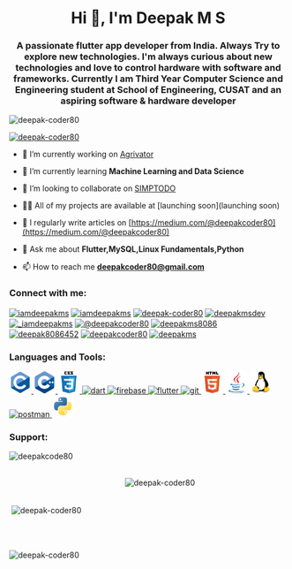 <h1 align="center">Hi 👋, I'm Deepak M S</h1>
<h3 align="center">A passionate flutter app developer from India. Always Try to explore new technologies. I'm always curious about new technologies and love to control hardware with software and frameworks. Currently I am Third Year Computer Science and Engineering student at School of Engineering, CUSAT and an aspiring software & hardware developer</h3>

<p align="left"> <img src="https://komarev.com/ghpvc/?username=deepak-coder80&label=Profile%20views&color=0e75b6&style=flat" alt="deepak-coder80" /> </p>

<p align="left"> <a href="https://github.com/ryo-ma/github-profile-trophy"><img src="https://github-profile-trophy.vercel.app/?username=deepak-coder80" alt="deepak-coder80" /></a> </p>

- 🔭 I’m currently working on [Agrivator](https://github.com/agrivator/v3-app-dart)

- 🌱 I’m currently learning **Machine Learning and Data Science**

- 👯 I’m looking to collaborate on [SIMPTODO](https://github.com/Deepak-coder80/SIMPTODO)

- 👨‍💻 All of my projects are available at [launching soon](launching soon)

- 📝 I regularly write articles on [https://medium.com/@deepakcoder80](https://medium.com/@deepakcoder80)

- 💬 Ask me about **Flutter,MySQL,Linux Fundamentals,Python**

- 📫 How to reach me **deepakcoder80@gmail.com**

<h3 align="left">Connect with me:</h3>
<p align="left">
<a href="https://twitter.com/iamdeepakms" target="blank"><img align="center" src="https://raw.githubusercontent.com/rahuldkjain/github-profile-readme-generator/master/src/images/icons/Social/twitter.svg" alt="iamdeepakms" height="30" width="40" /></a>
<a href="https://linkedin.com/in/iamdeepakms" target="blank"><img align="center" src="https://raw.githubusercontent.com/rahuldkjain/github-profile-readme-generator/master/src/images/icons/Social/linked-in-alt.svg" alt="iamdeepakms" height="30" width="40" /></a>
<a href="https://stackoverflow.com/users/deepak-coder80" target="blank"><img align="center" src="https://raw.githubusercontent.com/rahuldkjain/github-profile-readme-generator/master/src/images/icons/Social/stack-overflow.svg" alt="deepak-coder80" height="30" width="40" /></a>
<a href="https://fb.com/deepakmsdev" target="blank"><img align="center" src="https://raw.githubusercontent.com/rahuldkjain/github-profile-readme-generator/master/src/images/icons/Social/facebook.svg" alt="deepakmsdev" height="30" width="40" /></a>
<a href="https://instagram.com/_iamdeepakms" target="blank"><img align="center" src="https://raw.githubusercontent.com/rahuldkjain/github-profile-readme-generator/master/src/images/icons/Social/instagram.svg" alt="_iamdeepakms" height="30" width="40" /></a>
<a href="https://medium.com/@deepakcoder80" target="blank"><img align="center" src="https://raw.githubusercontent.com/rahuldkjain/github-profile-readme-generator/master/src/images/icons/Social/medium.svg" alt="@deepakcoder80" height="30" width="40" /></a>
<a href="https://www.codechef.com/users/deepakms8086" target="blank"><img align="center" src="https://cdn.jsdelivr.net/npm/simple-icons@3.1.0/icons/codechef.svg" alt="deepakms8086" height="30" width="40" /></a>
<a href="https://www.hackerrank.com/deepak8086452" target="blank"><img align="center" src="https://raw.githubusercontent.com/rahuldkjain/github-profile-readme-generator/master/src/images/icons/Social/hackerrank.svg" alt="deepak8086452" height="30" width="40" /></a>
<a href="https://www.leetcode.com/deepakcoder80" target="blank"><img align="center" src="https://raw.githubusercontent.com/rahuldkjain/github-profile-readme-generator/master/src/images/icons/Social/leet-code.svg" alt="deepakcoder80" height="30" width="40" /></a>
<a href="https://auth.geeksforgeeks.org/user/deepakms" target="blank"><img align="center" src="https://raw.githubusercontent.com/rahuldkjain/github-profile-readme-generator/master/src/images/icons/Social/geeks-for-geeks.svg" alt="deepakms" height="30" width="40" /></a>
</p>

<h3 align="left">Languages and Tools:</h3>
<p align="left"> <a href="https://www.cprogramming.com/" target="_blank" rel="noreferrer"> <img src="https://raw.githubusercontent.com/devicons/devicon/master/icons/c/c-original.svg" alt="c" width="40" height="40"/> </a> <a href="https://www.w3schools.com/cpp/" target="_blank" rel="noreferrer"> <img src="https://raw.githubusercontent.com/devicons/devicon/master/icons/cplusplus/cplusplus-original.svg" alt="cplusplus" width="40" height="40"/> </a> <a href="https://www.w3schools.com/css/" target="_blank" rel="noreferrer"> <img src="https://raw.githubusercontent.com/devicons/devicon/master/icons/css3/css3-original-wordmark.svg" alt="css3" width="40" height="40"/> </a> <a href="https://dart.dev" target="_blank" rel="noreferrer"> <img src="https://www.vectorlogo.zone/logos/dartlang/dartlang-icon.svg" alt="dart" width="40" height="40"/> </a> <a href="https://firebase.google.com/" target="_blank" rel="noreferrer"> <img src="https://www.vectorlogo.zone/logos/firebase/firebase-icon.svg" alt="firebase" width="40" height="40"/> </a> <a href="https://flutter.dev" target="_blank" rel="noreferrer"> <img src="https://www.vectorlogo.zone/logos/flutterio/flutterio-icon.svg" alt="flutter" width="40" height="40"/> </a> <a href="https://git-scm.com/" target="_blank" rel="noreferrer"> <img src="https://www.vectorlogo.zone/logos/git-scm/git-scm-icon.svg" alt="git" width="40" height="40"/> </a> <a href="https://www.w3.org/html/" target="_blank" rel="noreferrer"> <img src="https://raw.githubusercontent.com/devicons/devicon/master/icons/html5/html5-original-wordmark.svg" alt="html5" width="40" height="40"/> </a> <a href="https://www.java.com" target="_blank" rel="noreferrer"> <img src="https://raw.githubusercontent.com/devicons/devicon/master/icons/java/java-original.svg" alt="java" width="40" height="40"/> </a> <a href="https://www.linux.org/" target="_blank" rel="noreferrer"> <img src="https://raw.githubusercontent.com/devicons/devicon/master/icons/linux/linux-original.svg" alt="linux" width="40" height="40"/> </a> <a href="https://postman.com" target="_blank" rel="noreferrer"> <img src="https://www.vectorlogo.zone/logos/getpostman/getpostman-icon.svg" alt="postman" width="40" height="40"/> </a> <a href="https://www.python.org" target="_blank" rel="noreferrer"> <img src="https://raw.githubusercontent.com/devicons/devicon/master/icons/python/python-original.svg" alt="python" width="40" height="40"/> </a> </p>

<h3 align="left">Support:</h3>
<p><a href="https://www.buymeacoffee.com/deepakcode80"> <img align="left" src="https://cdn.buymeacoffee.com/buttons/v2/default-yellow.png" height="50" width="210" alt="deepakcode80" /></a></p><br><br>

<p><img align="left" src="https://github-readme-stats.vercel.app/api/top-langs?username=deepak-coder80&show_icons=true&locale=en&layout=compact" alt="deepak-coder80" /></p>
<br><br>
<p>&nbsp;<img align="center" src="https://github-readme-stats.vercel.app/api?username=deepak-coder80&show_icons=true&locale=en" alt="deepak-coder80" /></p>
<br><br>
<p><img align="center" src="https://github-readme-streak-stats.herokuapp.com/?user=deepak-coder80&" alt="deepak-coder80" /></p>
